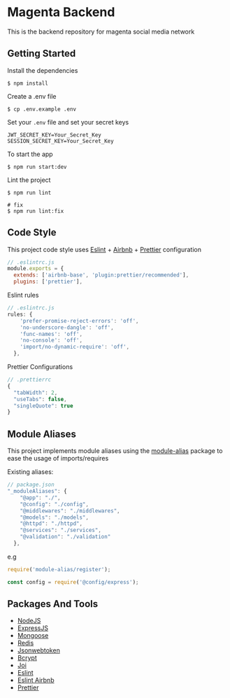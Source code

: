 # Magenta Backend

This is the backend repository for magenta social media network

## Getting Started

Install the dependencies

```shell
$ npm install
```

Create a .env file

```shell
$ cp .env.example .env
```

Set your `.env` file and set your secret keys

```shell
JWT_SECRET_KEY=Your_Secret_Key
SESSION_SECRET_KEY=Your_Secret_Key
```

To start the app

```shell
$ npm run start:dev
```

Lint the project

```shell
$ npm run lint

# fix
$ npm run lint:fix
```

## Code Style

This project code style uses [Eslint](https://eslint.org/) + [Airbnb](https://github.com/airbnb/javascript) + [Prettier](https://prettier.io/) configuration

```js
// .eslintrc.js
module.exports = {
  extends: ['airbnb-base', 'plugin:prettier/recommended'],
  plugins: ['prettier'],
```

Eslint rules

```js
// .eslintrc.js
rules: {
    'prefer-promise-reject-errors': 'off',
    'no-underscore-dangle': 'off',
    'func-names': 'off',
    'no-console': 'off',
    'import/no-dynamic-require': 'off',
  },
```

Prettier Configurations

```js
// .prettierrc
{
  "tabWidth": 2,
  "useTabs": false,
  "singleQuote": true
}
```

## Module Aliases

This project implements module aliases using the [module-alias](https://github.com/ilearnio/module-alias) package to ease the usage of imports/requires

Existing aliases:

```javascript
// package.json
"_moduleAliases": {
    "@app": "./",
    "@config": "./config",
    "@middlewares": "./middlewares",
    "@models": "./models",
    "@httpd": "./httpd",
    "@services": "./services",
    "@validation": "./validation"
  },
```

e.g

```javascript
require('module-alias/register');

const config = require('@config/express');
```

## Packages And Tools

- [NodeJS](https://nodejs.org/)
- [ExpressJS](http://expressjs.com/)
- [Mongoose](https://mongoosejs.com/)
- [Redis](https://github.com/NodeRedis/node-redis)
- [Jsonwebtoken](https://github.com/auth0/node-jsonwebtoken#readme)
- [Bcrypt](https://github.com/kelektiv/node.bcrypt.js#readme)
- [Joi](https://www.npmjs.com/package/joi)
- [Eslint](https://eslint.org/)
- [Eslint Airbnb](https://github.com/airbnb/javascript)
- [Prettier](https://prettier.io/)
